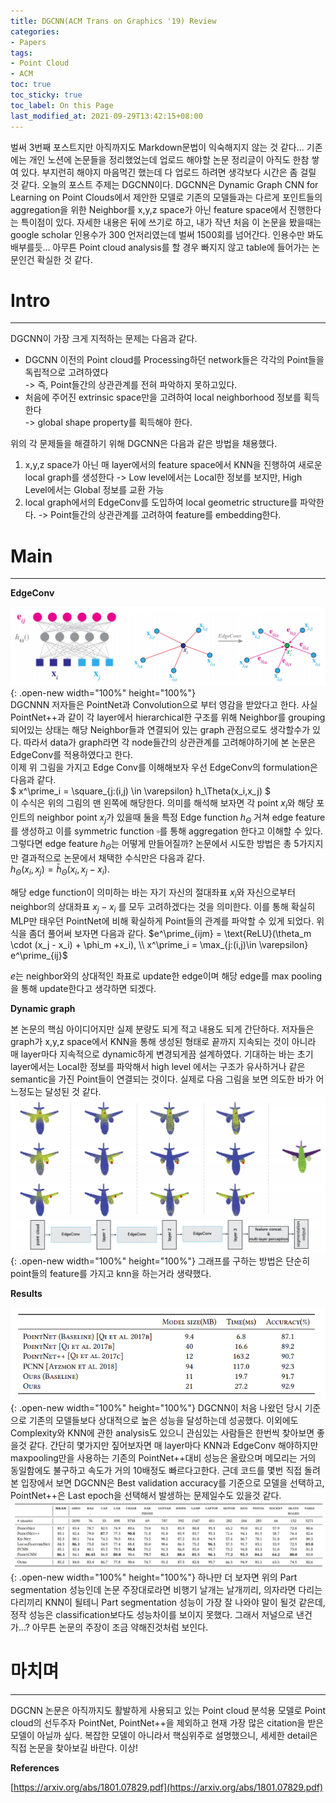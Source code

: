 ```yaml
---
title: DGCNN(ACM Trans on Graphics '19) Review
categories:
- Papers
tags:
- Point Cloud
- ACM
toc: true
toc_sticky: true
toc_label: On this Page
last_modified_at: 2021-09-29T13:42:15+08:00
---
```


벌써 3번째 포스트지만 아직까지도 Markdown문법이 익숙해지지 않는 것 같다... 기존에는 개인 노션에 논문들을 정리했었는데 업로드 해야할 논문 정리글이 아직도 한참 쌓여 있다. 부지런히 해야지 마음먹긴 했는데 다 업로드 하려면 생각보다 시간은 좀 걸릴 것 같다. 오늘의 포스트 주제는 DGCNN이다. DGCNN은 Dynamic Graph CNN for Learning on Point Clouds에서 제안한 모델로 기존의 모델들과는 다르게 포인트들의 aggregation을 위한 Neighbor를 x,y,z space가 아닌 feature space에서 진행한다는 특이점이 있다. 자세한 내용은 뒤에 쓰기로 하고, 내가 작년 처음 이 논문을 봤을때는 google scholar 인용수가 300 언저리였는데 벌써 1500회를 넘어간다. 인용수만 봐도 배부를듯... 아무튼 Point cloud analysis를 할 경우 빠지지 않고 table에 들어가는 논문인건 확실한 것 같다.

# Intro
___
DGCNN이 가장 크게 지적하는 문제는 다음과 같다.   
- DGCNN 이전의 Point cloud를 Processing하던 network들은 각각의 Point들을 독립적으로 고려하였다  
  -> 즉, Point들간의 상관관계를 전혀 파악하지 못하고있다.  
- 처음에 주어진 extrinsic space만을 고려하여 local neighborhood 정보를 획득한다  
  -> global shape property를 획득해야 한다.  


위의 각 문제들을 해결하기 위해 DGCNN은 다음과 같은 방법을 채용했다.  
1. x,y,z space가 아닌 매 layer에서의 feature space에서 KNN을 진행하여 새로운 local graph를 생성한다 -> Low level에서는 Local한 정보를 보지만, High Level에서는 Global 정보를 교환 가능  
2. local graph에서의 EdgeConv를 도입하여 local geometric structure를 파악한다. -> Point들간의 상관관계를 고려하여 feature를 embedding한다.  

# Main
___
**EdgeConv**  

![fig1](/assets/images/posts/DGCNN-fig1.PNG){: .open-new width="100%" height="100%"}  
DGCNNN 저자들은 PointNet과 Convolution으로 부터 영감을 받았다고 한다. 사실 PointNet++과 같이 각 layer에서 hierarchical한 구조를 위해 Neighbor를 grouping되어있는 상태는 해당 Neighbor들과 연결되어 있는 graph 관점으로도 생각할수가 있다. 따라서 data가 graph라면 각 node들간의 상관관계를 고려해야하기에 본 논문은 EdgeConv를 적용하였다고 한다.  
이제 위 그림을 가지고 Edge Conv를 이해해보자 우선 EdgeConv의 formulation은 다음과 같다.  
$ x^\prime_i = \square_{j:(i,j) \in \varepsilon} h_\Theta(x_i,x_j) $  
이 수식은 위의 그림의 맨 왼쪽에 해당한다. 의미를 해석해 보자면 각 point $x_i$와 해당 포인트의 neighbor point $x_j$가 있을때 둘을 특정 Edge function $h_\Theta$ 거쳐 edge feature를 생성하고 이를 symmetric function $\square$를 통해 aggregation 한다고 이해할 수 있다.  
그렇다면 edge feature $h_\Theta$는 어떻게 만들어질까? 논문에서 시도한 방법은 총 5가지지만 결과적으로 논문에서 채택한 수식만은 다음과 같다.  
$h_\Theta(x_i, x_j) = \bar{h}_\Theta(x_i, x_j - x_i)$.  

해당 edge function이 의미하는 바는 자기 자신의 절대좌표 $x_i$와 자신으로부터 neighbor의 상대좌표 $x_j-x_i$ 를 모두 고려하겠다는 것을 의미한다. 이를 통해 확실히 MLP만 태우던 PointNet에 비해 확실하게 Point들의 관계를 파악할 수 있게 되었다. 위식을 좀더 풀어써 보자면 다음과 같다.
$e^\prime_{ijm} = \text{ReLU}(\theta_m \cdot (x_j - x_i) + \phi_m +x_i), \\ x^\prime_i = \max_{j:(i,j)\in \varepsilon} e^\prime_{ij}$

$e$는 neighbor와의 상대적인 좌표로 update한 edge이며 해당 edge를 max pooling을 통해 update한다고 생각하면 되겠다.

**Dynamic graph**  

본 논문의 핵심 아이디어지만 실제 분량도 되게 적고 내용도 되게 간단하다. 저자들은 graph가 x,y,z space에서 KNN을 통해 생성된 형태로 끝까지 지속되는 것이 아니라 매 layer마다 지속적으로 dynamic하게 변경되게끔 설계하였다. 기대하는 바는 초기 layer에서는 Local한 정보를 파악해서 high level 에서는 구조가 유사하거나 같은 semantic을 가진 Point들이 연결되는 것이다. 실제로 다음 그림을 보면 의도한 바가 어느정도는 달성된 것 같다. 
![fig2](/assets/images/posts/DGCNN-fig2.PNG){: .open-new width="100%" height="100%"} 
그래프를 구하는 방법은 단순히 point들의 feature를 가지고 knn을 하는거라 생략했다.

**Results**  

![fig3](/assets/images/posts/DGCNN-fig3.PNG){: .open-new width="100%" height="100%"} 
DGCNN이 처음 나왔던 당시 기준으로 기존의 모델들보다 상대적으로 높은 성능을 달성하는데 성공했다. 이외에도 Complexity와 KNN에 관한 analysis도 있으니 관심있는 사람들은 한번씩 찾아보면 좋을것 같다. 간단히 몇가지만 짚어보자면 매 layer마다 KNN과 EdgeConv 해야하지만 maxpooling만을 사용하는 기존의 PointNet++대비 성능은 올랐으며 메모리는 거의 동일함에도 불구하고 속도가 거의 10배정도 빠르다고한다. 근데 코드를 몇번 직접 돌려본 입장에서 보면 DGCNN은 Best validation accuracy를 기준으로 모델을 선택하고, PointNet++은 Last epoch을 선택해서 발생하는 문제일수도 있을것 같다.  
![fig4](/assets/images/posts/DGCNN-fig4.PNG){: .open-new width="100%" height="100%"} 
하나만 더 보자면 위의 Part segmentation 성능인데 논문 주장대로라면 비행기 날개는 날개끼리, 의자라면 다리는 다리끼리 KNN이 될테니 Part segmentation 성능이 가장 잘 나와야 말이 될것 같은데, 정작 성능은 classification보다도 성능차이를 보이지 못했다. 그래서 저널으로 낸건가...? 아무튼 논문의 주장이 조금 약해진것처럼 보인다.

# 마치며
___
DGCNN 논문은 아직까지도 활발하게 사용되고 있는 Point cloud 분석용 모델로 Point cloud의 선두주자 PointNet, PointNet++을 제외하고 현재 가장 많은 citation을 받은 모델이 아닐까 싶다. 복잡한 모델이 아니라서 핵심위주로 설명했으니, 세세한 detail은 직접 논문을 찾아보길 바란다. 이상!  

**References**

[https://arxiv.org/abs/1801.07829.pdf](https://arxiv.org/abs/1801.07829.pdf)
